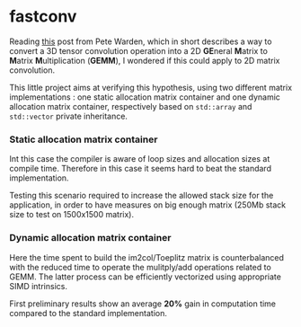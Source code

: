 # fastconv

Reading [this](https://petewarden.com/2015/04/20/why-gemm-is-at-the-heart-of-deep-learning/) post from Pete Warden, which in short describes a way to convert a 3D tensor convolution operation into a 2D **GE**neral **M**atrix to **M**atrix **M**ultiplication (**GEMM**), I wondered if this could apply to 2D matrix convolution.

This little project aims at verifying this hypothesis, using two different matrix implementations : one static allocation matrix container and one dynamic allocation matrix container, respectively based on `std::array` and `std::vector` private inheritance.

### Static allocation matrix container

Int this case the compiler is aware of loop sizes and allocation sizes at compile time.
Therefore in this case it seems hard to beat the standard implementation.

Testing this scenario required to increase the allowed stack size for the application, in order to have measures on big enough matrix (250Mb stack size to test on 1500x1500 matrix).

### Dynamic allocation matrix container

Here the time spent to build the im2col/Toeplitz matrix is counterbalanced with the reduced time to operate the mulitply/add operations related to GEMM. The latter process can be efficiently vectorized using appropriate SIMD intrinsics.

First preliminary results show an average **20%** gain in computation time compared to the standard implementation.
